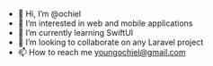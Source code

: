 - 👋 Hi, I’m @ochiel
- 👀 I’m interested in web and mobile applications
- 🌱 I’m currently learning SwiftUI
- 💞️ I’m looking to collaborate on any Laravel project
- 📫 How to reach me youngochiel@gmail.com

<!---
ochiel/ochiel is a ✨ special ✨ repository because its `README.md` (this file) appears on your GitHub profile.
You can click the Preview link to take a look at your changes.
--->
